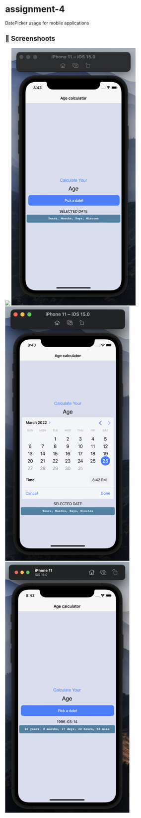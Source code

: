 # assignment-4
DatePicker usage for mobile applications


## 📸 Screenshoots 

<img src="DatePicker/README_/emulator.gif" width="400"/>
<img src="DatePicker/README_/image1.png" width="400"/>
<img src="DatePicker/README_/image2.png" width="400"/>
<img src="DatePicker/README_/image3.png" width="400"/>